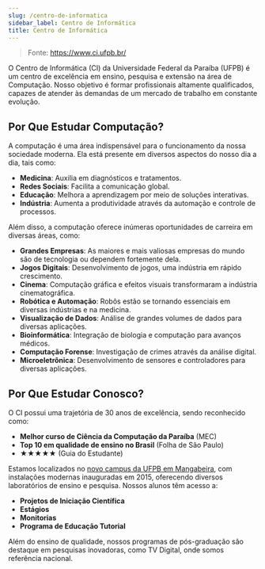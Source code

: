```yaml
---
slug: /centro-de-informatica
sidebar_label: Centro de Informática
title: Centro de Informática
---
```

> Fonte: https://www.ci.ufpb.br/

O Centro de Informática (CI) da Universidade Federal da Paraíba (UFPB) é um centro de excelência em ensino, pesquisa e extensão na área de Computação. Nosso objetivo é formar profissionais altamente qualificados, capazes de atender às demandas de um mercado de trabalho em constante evolução. 

## Por Que Estudar Computação?

A computação é uma área indispensável para o funcionamento da nossa sociedade moderna. Ela está presente em diversos aspectos do nosso dia a dia, tais como:

- **Medicina**: Auxilia em diagnósticos e tratamentos.
- **Redes Sociais**: Facilita a comunicação global.
- **Educação**: Melhora a aprendizagem por meio de soluções interativas.
- **Indústria**: Aumenta a produtividade através da automação e controle de processos.

Além disso, a computação oferece inúmeras oportunidades de carreira em diversas áreas, como:

- **Grandes Empresas**: As maiores e mais valiosas empresas do mundo são de tecnologia ou dependem fortemente dela.
- **Jogos Digitais**: Desenvolvimento de jogos, uma indústria em rápido crescimento.
- **Cinema**: Computação gráfica e efeitos visuais transformaram a indústria cinematográfica.
- **Robótica e Automação**: Robôs estão se tornando essenciais em diversas indústrias e na medicina.
- **Visualização de Dados**: Análise de grandes volumes de dados para diversas aplicações.
- **Bioinformática**: Integração de biologia e computação para avanços médicos.
- **Computação Forense**: Investigação de crimes através da análise digital.
- **Microeletrônica**: Desenvolvimento de sensores e controladores para diversas aplicações.

## Por Que Estudar Conosco?

O CI possui uma trajetória de 30 anos de excelência, sendo reconhecido como:

- **Melhor curso de Ciência da Computação da Paraíba** (MEC)
- **Top 10 em qualidade de ensino no Brasil** (Folha de São Paulo)
- **★★★★★** (Guia do Estudante)

Estamos localizados no [novo campus da UFPB em Mangabeira](https://maps.app.goo.gl/7Qb4ZoCgDJUJv1uA8), com instalações modernas inauguradas em 2015, oferecendo diversos laboratórios de ensino e pesquisa. Nossos alunos têm acesso a:

- **Projetos de Iniciação Científica**
- **Estágios**
- **Monitorias**
- **Programa de Educação Tutorial**

Além do ensino de qualidade, nossos programas de pós-graduação são destaque em pesquisas inovadoras, como TV Digital, onde somos referência nacional.

